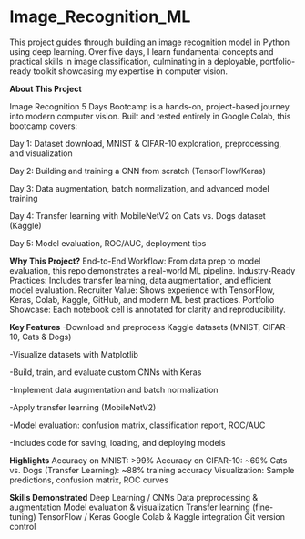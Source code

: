 # Image_Recognition_ML
This project guides through building an image recognition model in Python using deep learning. Over five days, I  learn fundamental concepts and practical skills in image classification, culminating in a deployable, portfolio-ready toolkit showcasing my expertise in computer vision.

**About This Project**


Image Recognition 5 Days Bootcamp is a hands-on, project-based journey into modern computer vision. Built and tested entirely in Google Colab, this bootcamp covers:

Day 1:
Dataset download, MNIST & CIFAR-10 exploration, preprocessing, and visualization

Day 2:
Building and training a CNN from scratch (TensorFlow/Keras)

Day 3:
Data augmentation, batch normalization, and advanced model training

Day 4:
Transfer learning with MobileNetV2 on Cats vs. Dogs dataset (Kaggle)

Day 5:
Model evaluation, ROC/AUC, deployment tips

**Why This Project?**
End-to-End Workflow: From data prep to model evaluation, this repo demonstrates a real-world ML pipeline.
Industry-Ready Practices: Includes transfer learning, data augmentation, and efficient model evaluation.
Recruiter Value: Shows experience with TensorFlow, Keras, Colab, Kaggle, GitHub, and modern ML best practices.
Portfolio Showcase: Each notebook cell is annotated for clarity and reproducibility.



**Key Features**
-Download and preprocess Kaggle datasets (MNIST, CIFAR-10, Cats & Dogs)

-Visualize datasets with Matplotlib

-Build, train, and evaluate custom CNNs with Keras

-Implement data augmentation and batch normalization

-Apply transfer learning (MobileNetV2)

-Model evaluation: confusion matrix, classification report, ROC/AUC

-Includes code for saving, loading, and deploying models


**Highlights**
Accuracy on MNIST: >99%
Accuracy on CIFAR-10: ~69%
Cats vs. Dogs (Transfer Learning): ~88% training accuracy
Visualization: Sample predictions, confusion matrix, ROC curves

**Skills Demonstrated**
Deep Learning / CNNs
Data preprocessing & augmentation
Model evaluation & visualization
Transfer learning (fine-tuning)
TensorFlow / Keras
Google Colab & Kaggle integration
Git version control
